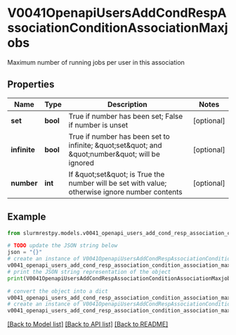 # V0041OpenapiUsersAddCondRespAssociationConditionAssociationMaxjobs

Maximum number of running jobs per user in this association

## Properties

Name | Type | Description | Notes
------------ | ------------- | ------------- | -------------
**set** | **bool** | True if number has been set; False if number is unset | [optional]
**infinite** | **bool** | True if number has been set to infinite; \&quot;set\&quot; and \&quot;number\&quot; will be ignored | [optional]
**number** | **int** | If \&quot;set\&quot; is True the number will be set with value; otherwise ignore number contents | [optional]

## Example

```python
from slurmrestpy.models.v0041_openapi_users_add_cond_resp_association_condition_association_maxjobs import V0041OpenapiUsersAddCondRespAssociationConditionAssociationMaxjobs

# TODO update the JSON string below
json = "{}"
# create an instance of V0041OpenapiUsersAddCondRespAssociationConditionAssociationMaxjobs from a JSON string
v0041_openapi_users_add_cond_resp_association_condition_association_maxjobs_instance = V0041OpenapiUsersAddCondRespAssociationConditionAssociationMaxjobs.from_json(json)
# print the JSON string representation of the object
print(V0041OpenapiUsersAddCondRespAssociationConditionAssociationMaxjobs.to_json())

# convert the object into a dict
v0041_openapi_users_add_cond_resp_association_condition_association_maxjobs_dict = v0041_openapi_users_add_cond_resp_association_condition_association_maxjobs_instance.to_dict()
# create an instance of V0041OpenapiUsersAddCondRespAssociationConditionAssociationMaxjobs from a dict
v0041_openapi_users_add_cond_resp_association_condition_association_maxjobs_from_dict = V0041OpenapiUsersAddCondRespAssociationConditionAssociationMaxjobs.from_dict(v0041_openapi_users_add_cond_resp_association_condition_association_maxjobs_dict)
```
[[Back to Model list]](../README.md#documentation-for-models) [[Back to API list]](../README.md#documentation-for-api-endpoints) [[Back to README]](../README.md)



